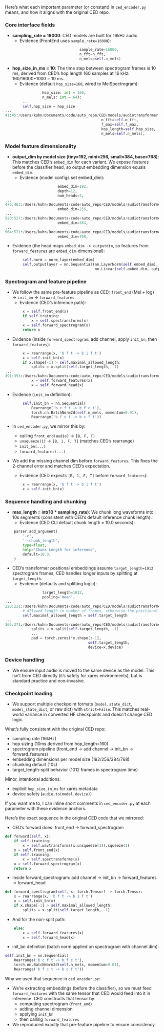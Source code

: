 Here’s what each important parameter (or constant) in `ced_encoder.py` means, and how it aligns with the original CED repo.

### Core interface fields
- **sampling_rate = 16000**: CED models are built for 16kHz audio.
  - Evidence (FrontEnd uses `sample_rate=16000`):
```208:210:/Users/kuhn/Documents/code/auto_repo/CED/models/audiotransformer.py
                                  sample_rate=16000,
                                  n_fft=n_fft,
                                  n_mels=self.n_mels)
```

- **hop_size_in_ms = 10**: The time step between spectrogram frames is 10 ms, derived from CED’s hop length 160 samples at 16 kHz: 160/16000*1000 = 10 ms.
  - Evidence (default `hop_size=160`, wired to MelSpectrogram):
```25:35:/Users/kuhn/Documents/code/auto_repo/CED/models/audiotransformer.py
                 hop_size: int = 160,
                 n_mels: int = 64):
        ...
        self.hop_size = hop_size
...
41:45:/Users/kuhn/Documents/code/auto_repo/CED/models/audiotransformer.py
                                            n_fft=self.n_fft,
                                            f_max=self.f_max,
                                            hop_length=self.hop_size,
                                            n_mels=self.n_mels),
```

### Model feature dimensionality
- **output_dim by model size (tiny=192, mini=256, small=384, base=768)**: This matches CED’s `embed_dim` for each variant. We expose features before the classifier head, so output embedding dimension equals `embed_dim`.
  - Evidence (model configs set embed_dim):
```432:438:/Users/kuhn/Documents/code/auto_repo/CED/models/audiotransformer.py
                        embed_dim=192,
                        depth=12,
                        num_heads=3,
...
476:483:/Users/kuhn/Documents/code/auto_repo/CED/models/audiotransformer.py
                        embed_dim=256,
...
520:527:/Users/kuhn/Documents/code/auto_repo/CED/models/audiotransformer.py
                        embed_dim=384,
...
564:571:/Users/kuhn/Documents/code/auto_repo/CED/models/audiotransformer.py
                        embed_dim=768,
```
  - Evidence (the head maps `embed_dim -> outputdim`, so features from `forward_features` are `embed_dim`-dimensional):
```262:265:/Users/kuhn/Documents/code/auto_repo/CED/models/audiotransformer.py
        self.norm = norm_layer(embed_dim)
        self.outputlayer = nn.Sequential(nn.LayerNorm(self.embed_dim),
                                         nn.Linear(self.embed_dim, outputdim))
```

### Spectrogram and feature pipeline
- We follow the same pre-feature pipeline as CED: `front_end` (Mel + log) → `init_bn` → `forward_features`.
  - Evidence (CED’s inference path):
```395:402:/Users/kuhn/Documents/code/auto_repo/CED/models/audiotransformer.py
        x = self.front_end(x)
        if self.training:
            x = self.spectransforms(x)
        x = self.forward_spectrogram(x)
        return x
```
  - Evidence (inside `forward_spectrogram`: add channel, apply `init_bn`, then `forward_features`):
```361:366:/Users/kuhn/Documents/code/auto_repo/CED/models/audiotransformer.py
        x = rearrange(x, 'b f t -> b 1 f t')
        x = self.init_bn(x)
        if x.shape[-1] > self.maximal_allowed_length:
            splits = x.split(self.target_length, -1)
...
391:393:/Users/kuhn/Documents/code/auto_repo/CED/models/audiotransformer.py
            x = self.forward_features(x)
            x = self.forward_head(x)
```
  - Evidence (`init_bn` definition):
```212:216:/Users/kuhn/Documents/code/auto_repo/CED/models/audiotransformer.py
        self.init_bn = nn.Sequential(
            Rearrange('b c f t -> b f c t'),
            torch.nn.BatchNorm2d(self.n_mels, momentum=0.01),
            Rearrange('b f c t -> b c f t'))
```
  - In `ced_encoder.py`, we mirror this by:
    - calling `front_end(audio)` → `[B, F, T]`
    - `unsqueeze(1)` → `[B, 1, F, T]` (matches CED’s rearrange)
    - `init_bn(...)`
    - `forward_features(...)`

- We add the missing channel dim before `forward_features`. This fixes the 2-channel error and matches CED’s expectation.
  - Evidence (CED expects `[B, 1, F, T]` before `forward_features`):
```362:366:/Users/kuhn/Documents/code/auto_repo/CED/models/audiotransformer.py
        x = rearrange(x, 'b f t -> b 1 f t')
        x = self.init_bn(x)
```

### Sequence handling and chunking
- **max_length = int(10 * sampling_rate)**: We chunk long waveforms into 10s segments (consistent with CED’s default inference chunk length).
  - Evidence (CED CLI default chunk length = 10.0 seconds):
```33:38:/Users/kuhn/Documents/code/auto_repo/CED/inference.py
    parser.add_argument(
        '-c',
        '--chunk_length',
        type=float,
        help="Chunk Length for inference",
        default=10.0,
    )
```
- CED’s transformer positional embeddings assume `target_length=1012` spectrogram frames; CED handles longer inputs by splitting at `target_length`.
  - Evidence (defaults and splitting logic):
```174:176:/Users/kuhn/Documents/code/auto_repo/CED/models/audiotransformer.py
                 target_length=1012,
                 pooling='mean',
...
220:221:/Users/kuhn/Documents/code/auto_repo/CED/models/audiotransformer.py
        # Allowed length in number of frames, otherwise the positional embedding will throw an error
        self.maximal_allowed_length = self.target_length
...
365:371:/Users/kuhn/Documents/code/auto_repo/CED/models/audiotransformer.py
            splits = x.split(self.target_length, -1)
            ...
            pad = torch.zeros(*x.shape[:-1],
                                      self.target_length,
                                      device=x.device)
```

### Device handling
- We ensure input audio is moved to the same device as the model. This isn’t from CED directly (it’s safety for xares environments), but is standard practice and non-invasive.

### Checkpoint loading
- We support multiple checkpoint formats (`model`, `state_dict`, `model_state_dict`, or raw dict) with `strict=False`. This matches real-world variance in converted HF checkpoints and doesn’t change CED logic.

What’s fully consistent with the original CED repo:
- sampling rate (16kHz)
- hop sizing (10ms derived from hop_length=160)
- spectrogram pipeline (front_end → add channel → init_bn → forward_features)
- embedding dimensions per model size (192/256/384/768)
- chunking default (10s)
- target_length-split behavior (1012 frames in spectrogram time)

Minor, intentional additions:
- explicit `hop_size_in_ms` for xares metadata
- device safety (`audio.to(model.device)`)

If you want me to, I can inline short comments in `ced_encoder.py` at each parameter with these evidence anchors.



Here’s the exact sequence in the original CED code that we mirrored:

- CED’s forward does: front_end → forward_spectrogram
```395:402:/Users/kuhn/Documents/code/auto_repo/CED/models/audiotransformer.py
def forward(self, x):
    if self.training:
        x = self.wavtransforms(x.unsqueeze(1)).squeeze(1)
    x = self.front_end(x)
    if self.training:
        x = self.spectransforms(x)
    x = self.forward_spectrogram(x)
    return x
```

- Inside forward_spectrogram: add channel → init_bn → forward_features → forward_head
```361:366:/Users/kuhn/Documents/code/auto_repo/CED/models/audiotransformer.py
def forward_spectrogram(self, x: torch.Tensor) -> torch.Tensor:
    x = rearrange(x, 'b f t -> b 1 f t')
    x = self.init_bn(x)
    if x.shape[-1] > self.maximal_allowed_length:
        splits = x.split(self.target_length, -1)
```

- And for the non-split path:
```391:393:/Users/kuhn/Documents/code/auto_repo/CED/models/audiotransformer.py
    else:
        x = self.forward_features(x)
        x = self.forward_head(x)
```

- init_bn definition (batch norm applied on spectrogram with channel dim):
```212:216:/Users/kuhn/Documents/code/auto_repo/CED/models/audiotransformer.py
self.init_bn = nn.Sequential(
    Rearrange('b c f t -> b f c t'),
    torch.nn.BatchNorm2d(self.n_mels, momentum=0.01),
    Rearrange('b f c t -> b c f t'))
```

Why we used that sequence in `ced_encoder.py`:
- We’re extracting embeddings (before the classifier), so we must feed `forward_features` with the same tensor that CED would feed into it in inference. CED constructs that tensor by:
  - computing spectrogram (`front_end`)
  - adding channel dimension
  - applying `init_bn`
  - then calling `forward_features`
- We reproduced exactly that pre-feature pipeline to ensure consistency.